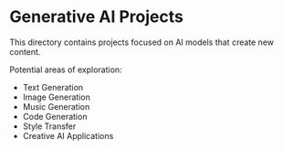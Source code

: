 # Generative AI Projects

This directory contains projects focused on AI models that create new content.

Potential areas of exploration:
- Text Generation
- Image Generation
- Music Generation
- Code Generation
- Style Transfer
- Creative AI Applications
